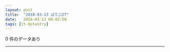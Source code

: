 ```yaml
---
layout: post
title:  "2018-03-13 はてぶIT"
date:   2018-03-13 00:02:58
tags: [it-hotentry]
---
```

0 件のデータあり

<hr>
